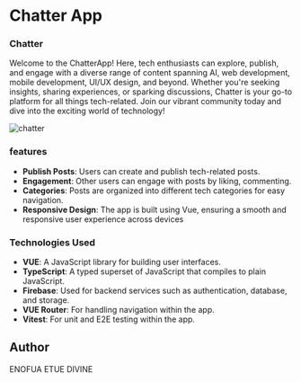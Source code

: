 # Chatter App


 
 

### Chatter
Welcome to the ChatterApp! Here, tech enthusiasts can explore, publish, and engage with a diverse range of content spanning AI, web development, mobile development, UI/UX design, and beyond. Whether you're seeking insights, sharing experiences, or sparking discussions, Chatter is your go-to platform for all things tech-related. Join our vibrant community today and dive into the exciting world of technology!


![chatter](https://github.com/divineenofua/fireChat/assets/96786772/78f0b879-3176-416e-8150-e507c3f16e5d)

 
 
 ### features

- **Publish Posts**: Users can create and publish tech-related posts.
- **Engagement**: Other users can engage with posts by liking, commenting.
 - **Categories**: Posts are organized into different tech categories for easy navigation.
- **Responsive Design**: The app is built using Vue, ensuring a smooth and responsive user experience across devices

### Technologies Used

- **VUE**: A JavaScript library for building user interfaces.
- **TypeScript**: A typed superset of JavaScript that compiles to plain JavaScript.
- **Firebase**: Used for backend services such as authentication, database, and storage.
- **VUE Router**: For handling navigation within the app.
 - **Vitest**: For unit and E2E testing within the app.

## Author 
 ENOFUA ETUE DIVINE
